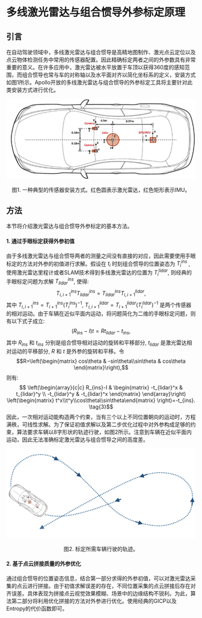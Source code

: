 # 多线激光雷达与组合惯导外参标定原理

## 引言

在自动驾驶领域中，多线激光雷达与组合惯导是高精地图制作、激光点云定位以及点云物体检测任务中常用的传感器配置。因此精确标定两者之间的外参数具有非常重要的意义。在许多应用中，激光雷达被水平放置于车顶以获得360度的感知范围，而组合惯导也常与车的对称轴以及水平面对齐以简化坐标系的定义，安装方式如图1所示。Apollo开放的多线激光雷达与组合惯导的外参标定工具将主要针对此类安装方式进行优化。

![](images/lidar_calibration/install.png)

<center>图1. 一种典型的传感器安装方式。红色圆表示激光雷达，红色矩形表示IMU。</center>

## 方法

本节将介绍激光雷达与组合惯导外参标定的基本方法。

#### 1. 通过手眼标定获得外参初值

由于多线激光雷达与组合惯导两者的测量之间没有直接的对应，因此需要使用手眼标定的方法对外参的初值进行求解。假设在 $t_i$ 时刻组合惯导的位置姿态为 $T_i^{ins}$ , 使用激光雷达里程计或者SLAM技术得到多线激光雷达的位置为 $T_i^{lidar}$, 则经典的手眼标定问题为求解 $T^{ins}_{lidar}$, 使得:
$$T_{i,i+1}^{ins}T_{lidar}^{ins}=T_{lidar}^{ins}T_{i,i+1}^{lidar}, \tag{1}$$
其中 $T_{i,i+1}^{ins}=T_{i+1}^{ins}(T_{i}^{ins})^{-1}$, $T_{i,i+1}^{lidar}=T_{i+1}^{lidar}(T_{i}^{lidar})^{-1}$ 是两个传感器的相对运动。由于车辆在近似平面内运动，将问题简化为二维的手眼标定问题，则有以下式子成立:
$$(R_{ins}-I)t=Rt_{lidar}-t_{ins}, \tag{2}$$
其中 $R_{ins}$ 和 $t_{ins}$ 分别是组合惯导相对运动的旋转和平移部分, $t_{lidar}$ 是激光雷达相对运动的平移部分, $R$ 和 $t$ 是外参的旋转和平移。令 
$$R=\left(\begin{matrix} cos\theta & -sin\theta\\sin\theta & cos\theta \end{matrix}\right),$$ 
则有:
$$
\left(\begin{array}{c|c} R_{ins}-I & \begin{matrix} -t_{lidar}^x & t_{lidar}^y \\ -t_{lidar}^y & -t_{lidar}^x \end{matrix} \end{array}\right)
\left(\begin{matrix} t^x\\t^y\\cos\theta\\sin\theta\end{matrix}
\right)=-t_{ins}. \tag{3}$$
因此，一次相对运动能构造两个约束，当有三个以上不同位置朝向的运动时，方程满秩，可线性求解。为了保证初值求解以及第二步优化过程中对外参构成足够的约束，算法要求车辆以8字形状的轨迹行驶，如图2所示。注意到车辆在近似平面内运动，因此无法准确标定激光雷达与组合惯导之间的高度差。

![](images/lidar_calibration/trajectory.png)

<center>图2. 标定所需车辆行驶的轨迹。</center>

#### 2. 基于点云拼接质量的外参优化

通过组合惯导的位置姿态信息，结合第一部分求得的外参初值，可以对激光雷达采集的点云进行拼接。由于初值求解误差的存在，不同位置采集的点云拼接后存在对齐误差。具体表现为拼接点云视觉效果模糊、场景中的边缘结构不锐利。为此，算法第二部分将利用优化拼接的方法对外参进行优化。使用经典的GICP以及Entropy的代价函数即可。

